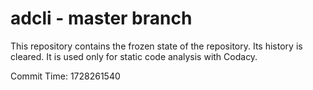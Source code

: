# adcli - master branch

This repository contains the frozen state of the repository.
Its history is cleared. It is used only for static code
analysis with Codacy.

Commit Time: 1728261540